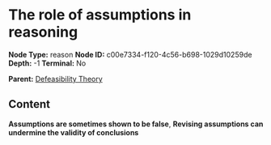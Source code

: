 # The role of assumptions in reasoning

**Node Type:** reason
**Node ID:** c00e7334-f120-4c56-b698-1029d10259de
**Depth:** -1
**Terminal:** No

**Parent:** [Defeasibility Theory](defeasibility-theory.md)

## Content

**Assumptions are sometimes shown to be false**, **Revising assumptions can undermine the validity of conclusions**
